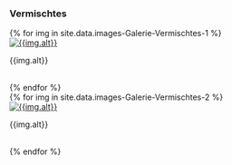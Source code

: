 ---
---

<h3>
  Vermischtes
</h3>
<div id="links">
  <div class="row">
    {% for img in site.data.images-Galerie-Vermischtes-1 %}
    <div class="col-lg-4">
      <a href="{{img.link}}" title="{{img.alt}}" data-gallery>
        <img class="img-thumbnail gallery" src="{{img.src}}" alt='{{img.alt}}'/>
      </a>
      <p>
        {{img.alt}}
      </p>
      <br />
    </div>
    {% endfor %}
  </div>
  <div class="row">
    {% for img in site.data.images-Galerie-Vermischtes-2 %}
    <div class="col-lg-4">
      <a href="{{img.link}}" title="{{img.alt}}" data-gallery>
        <img class="img-thumbnail gallery" src="{{img.src}}" alt='{{img.alt}}'/>
      </a>
      <p>
        {{img.alt}}
      </p>
      <br />
    </div>
    {% endfor %}
  </div>
</div>
